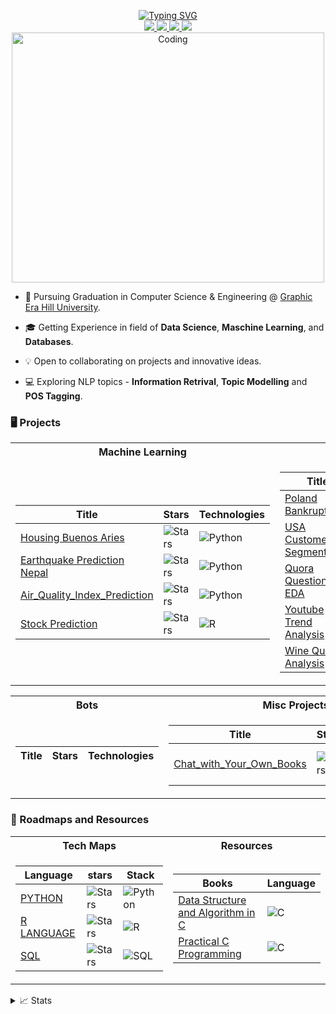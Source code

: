 <p align="center">
<a href="https://github.com/teche74">
    <img src="https://readme-typing-svg.demolab.com?font=Georgia&size=18&duration=2000&pause=100&multiline=true&width=700&height=80&lines=Ujjwal+Bisht;Tech +Enthusiast+%7C+Grad+Student+%7C+Computer+Engineering+Understudies;Maschine+Learning+%7C+Data+Science+%7C+Web+Devlopment" alt="Typing SVG" />
</a>
<br/>

<a href="">
    <img src="https://img.shields.io/badge/Website-Bujj.io-red?style=flat-square">
</a>  
<a href="">
    <img src="https://img.shields.io/badge/PDF-CV-red?style=flat-square&logo=adobe">
</a>  
<a href="www.linkedin.com/in/ujjwal-bisht-3a09b0240">
    <img src="https://img.shields.io/badge/-Linkedin-blue?style=flat-square&logo=linkedin">
</a>
<a href="mailto:ujjwalbisht55@gmail.com">
    <img src="https://img.shields.io/badge/-Email-red?style=flat-square&logo=gmail&logoColor=white">
</a>
</a>

<br/> 

<!--
<a href="(https://github.com/teche74)">
    <img src="https://github-stats-alpha.vercel.app/api?username=teche74&cc=22272e&tc=37BCF6&ic=fff&bc=0000">
</a>
-->

<img src="https://imgs.search.brave.com/yt-lMCWw06W1S71eGi_eVH64N_SjiNe3yT5kKzBqX44/rs:fit:860:0:0/g:ce/aHR0cHM6Ly9tZWRp/YS50ZW5vci5jb20v/MnV5RU5SbWlVdDBB/QUFBTS9jb2Rpbmcu/Z2lm.gif" alt="Coding"  height= 400 width=500>


</p>

* 📖 Pursuing Graduation in Computer Science & Engineering @ [Graphic Era Hill University](https://www.gehu.ac.in/). 

* 🎓 Getting Experience in field of **Data Science**, **Maschine Learning**, and **Databases**.

* 💡 Open to collaborating on projects and innovative ideas.

* 💻 Exploring NLP topics - **Information Retrival**, **Topic Modelling** and **POS Tagging**.

### 🖥️ Projects
<table>
<tr><th>Machine Learning </th><th>Data Science</th></tr>
<tr><td>

|Title | Stars | Technologies |
|--|--|--|
| [Housing Buenos Aries](https://github.com/teche74/WorldQuant_Housing_in_Buenos_Aries) | <img alt="Stars" src="https://img.shields.io/github/stars/teche74/WorldQuant_Housing_in_Buenos_Aries?style=flat-circle&labelColor=red"/> | ![Python](https://img.shields.io/badge/Python-package%2Fv%2F%3Auser%2F%3Arepo?logo=Python&logoColor=green&labelColor=blue&color=orange)|
| [Earthquake Prediction Nepal](https://github.com/teche74/Earthquake_Prediction_Nepal) | <img alt="Stars" src="https://img.shields.io/github/stars/teche74/Earthquake_Prediction_Nepal?style=flat-circle&labelColor=red"/> | ![Python](https://img.shields.io/badge/Python-package%2Fv%2F%3Auser%2F%3Arepo?logo=Python&logoColor=green&labelColor=blue&color=orange)|
| [Air_Quality_Index_Prediction](https://github.com/teche74/Air_Quality_Index_Prediction) | <img alt="Stars" src="https://img.shields.io/github/stars/teche74/Air_Quality_Index_Prediction?style=flat-circle&labelColor=red"/> | ![Python](https://img.shields.io/badge/Python-package%2Fv%2F%3Auser%2F%3Arepo?logo=Python&logoColor=green&labelColor=blue&color=orange)|
| [Stock Prediction](https://github.com/teche74/ARIMA-Modeling-for-Stock-Prediction) | <img alt="Stars" src="https://img.shields.io/github/stars/teche74/ARIMA-Modeling-for-Stock-Prediction?style=flat-circle&labelColor=red"/> | ![R](https://img.shields.io/badge/R-package%2Fv%2F%3Auser%2F%3Arepo?logo=R&logoColor=rgba&labelColor=blue&color=orange)|

</td><td>

|Title | Stars | Technologies|
|--|--|--|
| [Poland Bankrupty](https://github.com/teche74/Poland_Bankrupty) | <img alt="Stars" src="https://img.shields.io/github/stars/teche74/Poland_Bankrupty?style=flat-circle&labelColor=orange"/> | ![Python](https://img.shields.io/badge/Python-package%2Fv%2F%3Auser%2F%3Arepo?logo=Python&logoColor=green&labelColor=blue&color=orange)|
| [USA Customer Segmentation](https://github.com/teche74/Customer_Segmentation_USA) | <img alt="Stars" src="https://img.shields.io/github/stars/teche74/Quora_Dataset_EDA?style=flat-circle&labelColor=orange"/> | ![Python](https://img.shields.io/badge/Python-package%2Fv%2F%3Auser%2F%3Arepo?logo=Python&logoColor=green&labelColor=blue&color=orange)|
| [Quora QuestionPair EDA](https://github.com/teche74/Quora_Dataset_EDA) | <img alt="Stars" src="https://img.shields.io/github/stars/teche74/Quora_Dataset_EDA?style=flat-circle&labelColor=orange"/> | ![Python](https://img.shields.io/badge/Python-package%2Fv%2F%3Auser%2F%3Arepo?logo=Python&logoColor=green&labelColor=blue&color=orange)|
| [Youtube Trend Analysis](https://github.com/teche74/YT_TrendingVideos_Analysis_Using_R) | <img alt="Stars" src="https://img.shields.io/github/stars/teche74/YT_TrendingVideos_Analysis_Using_R?style=flat-circle&labelColor=orange"/> | ![R](https://img.shields.io/badge/R-package%2Fv%2F%3Auser%2F%3Arepo?logo=R&logoColor=rgba&labelColor=blue&color=orange)|
| [Wine Quality Analysis](https://github.com/teche74/WhiteWine_Quality_Prediction) | <img alt="Stars" src="https://img.shields.io/github/stars/teche74/WhiteWine_Quality_Prediction?style=flat-circle&labelColor=orange"/> | ![R](https://img.shields.io/badge/R-package%2Fv%2F%3Auser%2F%3Arepo?logo=R&logoColor=rgba&labelColor=blue&color=orange)|

</td></tr> </table>

<table>
<tr><th>Bots </th><th>Misc Projects </th></tr>
<tr><td>

|Title | Stars | Technologies|
|--|--|--|

</td><td>

|Title | Stars | Technologies|
|--|--|--|
| [Chat_with_Your_Own_Books ](https://github.com/teche74/Chat_with_Your_Own_Books) | <img alt="Stars" src="https://img.shields.io/github/stars/teche74/Chat_with_Your_Own_Books?style=flat-circle&labelColor=red"/> |![Langchain](https://github.com/teche74/teche74/assets/129526047/2ab41d79-3658-48c7-8bf1-7096cfa1d066) ![Streamlit](https://github.com/teche74/teche74/assets/129526047/6ff725a1-3b0a-4bb0-ab8a-93ab62589bf1)  ![Qdrant](https://github.com/teche74/teche74/assets/129526047/3515b954-cacf-4d08-8cde-0f90befae38e) |
 
</td></tr> </table>

### 📌 Roadmaps and Resources
<table>
<tr><th>Tech Maps </th><th>Resources</th></tr>
<tr><td>

|Language |  stars | Stack |  
|--|--|--|
| [PYTHON](https://github.com/teche74/) | <img alt="Stars" src="https://img.shields.io/github/stars/teche74/?style=flat-circle&labelColor=red"/> | ![Python](https://img.shields.io/badge/python-package%2Fv%2F%3Auser%2F%3Arepo?style=for-the-badge&logo=python&logoColor=green&labelColor=black&color=red)|
| [R LANGUAGE](https://github.com/teche74/R_language_Guide) | <img alt="Stars" src="https://img.shields.io/github/stars/teche74/?style=flat-circle&labelColor=red"/> | ![R](https://img.shields.io/badge/R-package%2Fv%2F%3Auser%2F%3Arepo?style=for-the-badge&logo=R&logoColor=blue&label=R%20Studio&labelColor=black&color=red)|
| [SQL](https://github.com/teche74/SQL_Playground) | <img alt="Stars" src="https://img.shields.io/github/stars/teche74/SQL_Playground?style=flat-circle&labelColor=red"/> | ![SQL](https://img.shields.io/badge/sql-package%2Fv%2F%3Auser%2F%3Arepo?style=for-the-badge&logo=Oracle&logoColor=blue&labelColor=black&color=red)|

</td><td>

|Books  | Language|
|--|--|
| [Data Structure and Algorithm in C](https://github.com/teche74/My_Tech_Library/blob/main/Book_Data_Structure_And_Algorithms_In_C.pdf) | ![C](https://img.shields.io/badge/c-package%2Fv%2F%3Auser%2F%3Arepo?style=for-the-badge&logoColor=White&labelColor=black&color=black)|
| [Practical C Programming](https://github.com/teche74/My_Tech_Library/blob/main/O%20Reilly%20-%20Practical%20C%20Programming%2C%203rd%20Edition.pdf) | ![C](https://img.shields.io/badge/c-package%2Fv%2F%3Auser%2F%3Arepo?style=for-the-badge&logoColor=White&labelColor=black&color=black)|

</td></tr> </table>


<details>
<summary>📈 Stats</summary>
<br>
    
## My Github Stats


![](http://github-profile-summary-cards.vercel.app/api/cards/profile-details?username=teche74&theme=dracula) 

![](http://github-profile-summary-cards.vercel.app/api/cards/repos-per-language?username=teche74&theme=dracula) 
![](http://github-profile-summary-cards.vercel.app/api/cards/most-commit-language?username=teche74&theme=dracula)

<br>
Currently Coding & Listening to:

[![Spotify](https://novatorem.vercel.app/api/spotify)](https://open.spotify.com/user/31lx4jv3jp2wfurwv62ynv5f7wyq)


</details>
